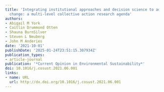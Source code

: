 ```yaml
---
title: 'Integrating institutional approaches and decision science to address climate
  change: a multi-level collective action research agenda'
authors:
- Abigail M York
- Caitlin Drummond Otten
- Shauna BurnSilver
- Steven L Neuberg
- John M Anderies
date: '2021-10-01'
publishDate: '2025-01-24T23:51:15.307934Z'
publication_types:
- article-journal
publication: '*Current Opinion in Environmental Sustainability*'
doi: 10.1016/j.cosust.2021.06.001
links:
- name: URL
  url: http://dx.doi.org/10.1016/j.cosust.2021.06.001
---
```

